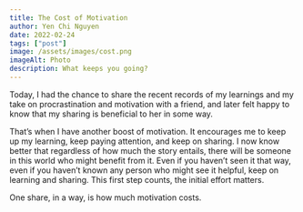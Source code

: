 ```yaml
---
title: The Cost of Motivation
author: Yen Chi Nguyen
date: 2022-02-24
tags: ["post"]
image: /assets/images/cost.png
imageAlt: Photo
description: What keeps you going?
---
```

Today, I had the chance to share the recent records of my learnings and my take on procrastination and motivation with a friend, and later felt happy to know that my sharing is beneficial to her in some way.

That’s when I have another boost of motivation. It encourages me to keep up my learning, keep paying attention, and keep on sharing. I now know better that regardless of how much the story entails, there will be someone in this world who might benefit from it. Even if you haven’t seen it that way, even if you haven’t known any person who might see it helpful, keep on learning and sharing. This first step counts, the initial effort matters.

One share, in a way, is how much motivation costs.